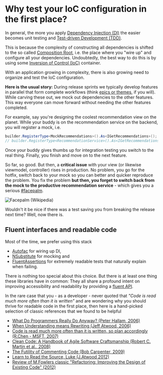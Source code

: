 # Why test your IoC configuration in the first place?

In general, the more you apply [Dependency Injection (DI)](http://martinfowler.com/articles/injection.html) the easier
becomes unit testing and [Test-driven Development (TDD)](https://en.wikipedia.org/wiki/Test-driven_development).

This is because the complexity of constructing all dependencies is shifted to the so
called [Composition Root](http://blog.ploeh.dk/2011/07/28/CompositionRoot/), i.e. the place where you "wire up" and
configure all your dependencies. Undoubtedly, the best way to do this is by using
some [Inversion of Control (IoC)](http://martinfowler.com/articles/injection.html) container.

With an application growing in complexity, there is also growing need to organize and test the IoC configuration.

**Here is the usual story:** During release sprints we typically develop features in parallel that form complete
workflows (think [epics or themes](https://www.mountaingoatsoftware.com/blog/stories-epics-and-themes), if you will).
While carving these out, we mock out dependencies to the other features. This way everyone can move forward without
needing the other features completed.

For example, say you're designing the coolest recommendation view on the planet. While your buddy is on the
recommendation service on the backend, you will register a mock, i.e.

```csharp
builder.RegisterType<MockRecommendations>().As<IGetRecommendations>();
// builder.RegisterType<RecommendationService>().As<IGetRecommendations>();
```

Once your buddy gives thumbs up for integration testing you switch to the real thing. Finally, you finish and move on to
the next feature.

So far, so good. But then, a **critical issue** with your view (or likewise viewmodel, controller) rises in production.
No problem, you go for the hotfix, switch back to your mock so you can better and quicker reproduce the problem. You fix
the problem **but then, you forget to switch back from the mock to the productive recommendation service** - which gives
you a serious [#facepalm](https://en.wikipedia.org/wiki/Facepalm).

![Facepalm (Wikipedia)](https://upload.wikimedia.org/wikipedia/commons/thumb/3/3b/Paris_Tuileries_Garden_Facepalm_statue.jpg/300px-Paris_Tuileries_Garden_Facepalm_statue.jpg)

Wouldn't it be nice if there was a test saving you from breaking the release next time? Well, now there is.

## Fluent interfaces and readable code

Most of the time, we prefer using this stack

- [Autofac](http://autofac.org/) for wiring up DI,
- [NSubstitute](http://nsubstitute.github.io/) for mocking and
- [FluentAssertions](http://www.fluentassertions.com/) for extremely readable tests that naturally explain when failing.

There is nothing too special about this choice. But there is at least one thing these libraries have in common: They all
share a profound intent on improving accessibility and readability by providing
a [fluent API](https://en.wikipedia.org/wiki/Fluent_interface).

In the rare case that you - as a developer - never quoted that *"Code is read much more often than it is written"* and
are wondering why you should thrive for readable code in the first place, then here is a hand-picked selection of
classic references that we found to be helpful

- [What Do Programmers Really Do Anyway? (Peter Hallam, 2006)](http://blogs.msdn.com/b/peterhal/archive/2006/01/04/509302.aspx)
- [When Understanding means Rewriting (Jeff Atwood, 2006)](http://blog.codinghorror.com/when-understanding-means-rewriting/)
- [Code is read much more often than it is written, so plan accordingly (R.Chen - MSFT, 2007)](https://blogs.msdn.microsoft.com/oldnewthing/20070406-00/?p=27343)
- [Clean Code: A Handbook of Agile Software Craftsmanship (Robert C. Martin et al., 2008)](http://www.amazon.com/Clean-Code-Handbook-Software-Craftsmanship/dp/0132350882)
- [The Futility of Commenting Code (Bob Carpenter, 2009)](http://lingpipe-blog.com/2009/10/15/the-futility-of-commenting-code/)
- [Learn to Read the Source, Luke (J.Atwood 2012)](http://blog.codinghorror.com/learn-to-read-the-source-luke/)
- [Review of M.Fowlers classic "Refactoring: Improving the Design of Existing Code" (2012)](http://siderite.blogspot.com/2012/04/refactoring-improving-design-of.html)

